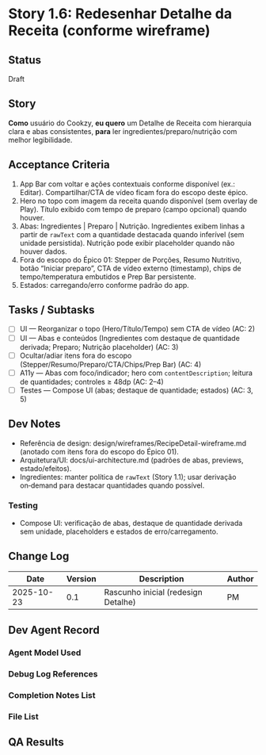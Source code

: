 # Story 1.6: Redesenhar Detalhe da Receita (conforme wireframe)

## Status
Draft

## Story
**Como** usuário do Cookzy,
**eu quero** um Detalhe de Receita com hierarquia clara e abas consistentes,
**para** ler ingredientes/preparo/nutrição com melhor legibilidade.

## Acceptance Criteria
1. App Bar com voltar e ações contextuais conforme disponível (ex.: Editar). Compartilhar/CTA de vídeo ficam fora do escopo deste épico.
2. Hero no topo com imagem da receita quando disponível (sem overlay de Play). Título exibido com tempo de preparo (campo opcional) quando houver.
3. Abas: Ingredientes | Preparo | Nutrição. Ingredientes exibem linhas a partir de `rawText` com a quantidade destacada quando inferível (sem unidade persistida). Nutrição pode exibir placeholder quando não houver dados.
4. Fora do escopo do Épico 01: Stepper de Porções, Resumo Nutritivo, botão “Iniciar preparo”, CTA de vídeo externo (timestamp), chips de tempo/temperatura embutidos e Prep Bar persistente.
5. Estados: carregando/erro conforme padrão do app.

## Tasks / Subtasks
- [ ] UI — Reorganizar o topo (Hero/Título/Tempo) sem CTA de vídeo (AC: 2)
- [ ] UI — Abas e conteúdos (Ingredientes com destaque de quantidade derivada; Preparo; Nutrição placeholder) (AC: 3)
- [ ] Ocultar/adiar itens fora do escopo (Stepper/Resumo/Preparo/CTA/Chips/Prep Bar) (AC: 4)
- [ ] A11y — Abas com foco/indicador; hero com `contentDescription`; leitura de quantidades; controles ≥ 48dp (AC: 2–4)
- [ ] Testes — Compose UI (abas; destaque de quantidade; estados) (AC: 3, 5)

## Dev Notes
- Referência de design: design/wireframes/RecipeDetail-wireframe.md (anotado com itens fora do escopo do Épico 01).
- Arquitetura/UI: docs/ui-architecture.md (padrões de abas, previews, estado/efeitos).
- Ingredientes: manter política de `rawText` (Story 1.1); usar derivação on‑demand para destacar quantidades quando possível.

### Testing
- Compose UI: verificação de abas, destaque de quantidade derivada sem unidade, placeholders e estados de erro/carregamento.

## Change Log
| Date       | Version | Description                         | Author |
|------------|---------|-------------------------------------|--------|
| 2025-10-23 | 0.1     | Rascunho inicial (redesign Detalhe) | PM     |

## Dev Agent Record

### Agent Model Used

### Debug Log References

### Completion Notes List

### File List

## QA Results

